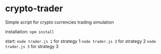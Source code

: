 # crypto-trader
Simple script for crypto currencies trading simulation

installation:
`npm install`

start:
`node trader.js 1` for strategy 1
`node trader.js 2` for strategy 2
`node trader.js 3` for strategy 3
